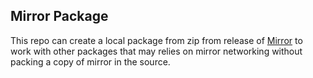 ## Mirror Package

This repo can create a local package from zip from release of [Mirror](https://github.com/MirrorNetworking/Mirror) to work with other packages that may relies on mirror networking without packing a copy of mirror in the source.
